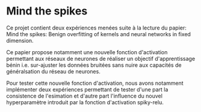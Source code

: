 # Mind the spikes

Ce projet contient deux expériences menées suite à la lecture du papier: Mind the spikes: Benign overfitting of kernels and neural networks in fixed dimension.

Ce papier propose notamment une nouvelle fonction d'activation permettant aux réseaux de neurones de réaliser un objectif d'apprentissage bénin i.e. sur-ajuster les données bruitées sans nuire aux capacités de généralsation du réseau de neurones. 

Pour tester cette nouvelle fonction d'activation, nous avons notamment implémenter deux expériences permettant de tester d'une part la consistence de l'esimation et d'autre part l'influence du nouvel hyperparamètre introduit par la fonction d'activation spiky-relu. 

